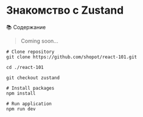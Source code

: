 # Знакомство с Zustand


📚 Содержание

> Coming soon...


```shell
# Clone repository
git clone https://github.com/shopot/react-101.git

cd ./react-101

git checkout zustand

# Install packages
npm install

# Run application
npm run dev
```
